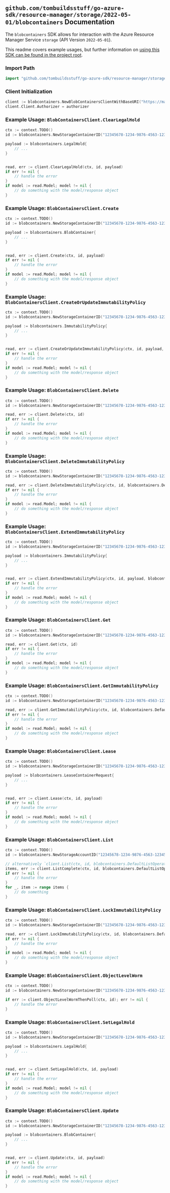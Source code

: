 
## `github.com/tombuildsstuff/go-azure-sdk/resource-manager/storage/2022-05-01/blobcontainers` Documentation

The `blobcontainers` SDK allows for interaction with the Azure Resource Manager Service `storage` (API Version `2022-05-01`).

This readme covers example usages, but further information on [using this SDK can be found in the project root](https://github.com/tombuildsstuff/go-azure-sdk/tree/main/docs).

### Import Path

```go
import "github.com/tombuildsstuff/go-azure-sdk/resource-manager/storage/2022-05-01/blobcontainers"
```


### Client Initialization

```go
client := blobcontainers.NewBlobContainersClientWithBaseURI("https://management.azure.com")
client.Client.Authorizer = authorizer
```


### Example Usage: `BlobContainersClient.ClearLegalHold`

```go
ctx := context.TODO()
id := blobcontainers.NewStorageContainerID("12345678-1234-9876-4563-123456789012", "example-resource-group", "storageAccountValue", "containerValue")

payload := blobcontainers.LegalHold{
	// ...
}


read, err := client.ClearLegalHold(ctx, id, payload)
if err != nil {
	// handle the error
}
if model := read.Model; model != nil {
	// do something with the model/response object
}
```


### Example Usage: `BlobContainersClient.Create`

```go
ctx := context.TODO()
id := blobcontainers.NewStorageContainerID("12345678-1234-9876-4563-123456789012", "example-resource-group", "storageAccountValue", "containerValue")

payload := blobcontainers.BlobContainer{
	// ...
}


read, err := client.Create(ctx, id, payload)
if err != nil {
	// handle the error
}
if model := read.Model; model != nil {
	// do something with the model/response object
}
```


### Example Usage: `BlobContainersClient.CreateOrUpdateImmutabilityPolicy`

```go
ctx := context.TODO()
id := blobcontainers.NewStorageContainerID("12345678-1234-9876-4563-123456789012", "example-resource-group", "storageAccountValue", "containerValue")

payload := blobcontainers.ImmutabilityPolicy{
	// ...
}


read, err := client.CreateOrUpdateImmutabilityPolicy(ctx, id, payload, blobcontainers.DefaultCreateOrUpdateImmutabilityPolicyOperationOptions())
if err != nil {
	// handle the error
}
if model := read.Model; model != nil {
	// do something with the model/response object
}
```


### Example Usage: `BlobContainersClient.Delete`

```go
ctx := context.TODO()
id := blobcontainers.NewStorageContainerID("12345678-1234-9876-4563-123456789012", "example-resource-group", "storageAccountValue", "containerValue")

read, err := client.Delete(ctx, id)
if err != nil {
	// handle the error
}
if model := read.Model; model != nil {
	// do something with the model/response object
}
```


### Example Usage: `BlobContainersClient.DeleteImmutabilityPolicy`

```go
ctx := context.TODO()
id := blobcontainers.NewStorageContainerID("12345678-1234-9876-4563-123456789012", "example-resource-group", "storageAccountValue", "containerValue")

read, err := client.DeleteImmutabilityPolicy(ctx, id, blobcontainers.DefaultDeleteImmutabilityPolicyOperationOptions())
if err != nil {
	// handle the error
}
if model := read.Model; model != nil {
	// do something with the model/response object
}
```


### Example Usage: `BlobContainersClient.ExtendImmutabilityPolicy`

```go
ctx := context.TODO()
id := blobcontainers.NewStorageContainerID("12345678-1234-9876-4563-123456789012", "example-resource-group", "storageAccountValue", "containerValue")

payload := blobcontainers.ImmutabilityPolicy{
	// ...
}


read, err := client.ExtendImmutabilityPolicy(ctx, id, payload, blobcontainers.DefaultExtendImmutabilityPolicyOperationOptions())
if err != nil {
	// handle the error
}
if model := read.Model; model != nil {
	// do something with the model/response object
}
```


### Example Usage: `BlobContainersClient.Get`

```go
ctx := context.TODO()
id := blobcontainers.NewStorageContainerID("12345678-1234-9876-4563-123456789012", "example-resource-group", "storageAccountValue", "containerValue")

read, err := client.Get(ctx, id)
if err != nil {
	// handle the error
}
if model := read.Model; model != nil {
	// do something with the model/response object
}
```


### Example Usage: `BlobContainersClient.GetImmutabilityPolicy`

```go
ctx := context.TODO()
id := blobcontainers.NewStorageContainerID("12345678-1234-9876-4563-123456789012", "example-resource-group", "storageAccountValue", "containerValue")

read, err := client.GetImmutabilityPolicy(ctx, id, blobcontainers.DefaultGetImmutabilityPolicyOperationOptions())
if err != nil {
	// handle the error
}
if model := read.Model; model != nil {
	// do something with the model/response object
}
```


### Example Usage: `BlobContainersClient.Lease`

```go
ctx := context.TODO()
id := blobcontainers.NewStorageContainerID("12345678-1234-9876-4563-123456789012", "example-resource-group", "storageAccountValue", "containerValue")

payload := blobcontainers.LeaseContainerRequest{
	// ...
}


read, err := client.Lease(ctx, id, payload)
if err != nil {
	// handle the error
}
if model := read.Model; model != nil {
	// do something with the model/response object
}
```


### Example Usage: `BlobContainersClient.List`

```go
ctx := context.TODO()
id := blobcontainers.NewStorageAccountID("12345678-1234-9876-4563-123456789012", "example-resource-group", "storageAccountValue")

// alternatively `client.List(ctx, id, blobcontainers.DefaultListOperationOptions())` can be used to do batched pagination
items, err := client.ListComplete(ctx, id, blobcontainers.DefaultListOperationOptions())
if err != nil {
	// handle the error
}
for _, item := range items {
	// do something
}
```


### Example Usage: `BlobContainersClient.LockImmutabilityPolicy`

```go
ctx := context.TODO()
id := blobcontainers.NewStorageContainerID("12345678-1234-9876-4563-123456789012", "example-resource-group", "storageAccountValue", "containerValue")

read, err := client.LockImmutabilityPolicy(ctx, id, blobcontainers.DefaultLockImmutabilityPolicyOperationOptions())
if err != nil {
	// handle the error
}
if model := read.Model; model != nil {
	// do something with the model/response object
}
```


### Example Usage: `BlobContainersClient.ObjectLevelWorm`

```go
ctx := context.TODO()
id := blobcontainers.NewStorageContainerID("12345678-1234-9876-4563-123456789012", "example-resource-group", "storageAccountValue", "containerValue")

if err := client.ObjectLevelWormThenPoll(ctx, id); err != nil {
	// handle the error
}
```


### Example Usage: `BlobContainersClient.SetLegalHold`

```go
ctx := context.TODO()
id := blobcontainers.NewStorageContainerID("12345678-1234-9876-4563-123456789012", "example-resource-group", "storageAccountValue", "containerValue")

payload := blobcontainers.LegalHold{
	// ...
}


read, err := client.SetLegalHold(ctx, id, payload)
if err != nil {
	// handle the error
}
if model := read.Model; model != nil {
	// do something with the model/response object
}
```


### Example Usage: `BlobContainersClient.Update`

```go
ctx := context.TODO()
id := blobcontainers.NewStorageContainerID("12345678-1234-9876-4563-123456789012", "example-resource-group", "storageAccountValue", "containerValue")

payload := blobcontainers.BlobContainer{
	// ...
}


read, err := client.Update(ctx, id, payload)
if err != nil {
	// handle the error
}
if model := read.Model; model != nil {
	// do something with the model/response object
}
```
